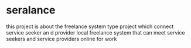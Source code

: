 # seralance
this project is about the freelance system type project which connect service seeker an d provider
local freelance system that can meet service seekers and service providers online for work
